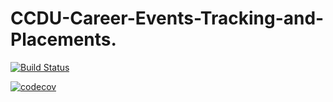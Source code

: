 # CCDU-Career-Events-Tracking-and-Placements.




[![Build Status](https://travis-ci.com/EmptyFiles3/CCDU-Career-Events-Tracking-and-Placements..svg?branch=master)](https://travis-ci.com/EmptyFiles3/CCDU-Career-Events-Tracking-and-Placements.)

[![codecov](https://codecov.io/gh/RavelleTeeray/CCDU-Career-Events-Tracking-and-Placements./branch/master/graph/badge.svg)](https://codecov.io/gh/RavelleTeeray/CCDU-Career-Events-Tracking-and-Placements.)

